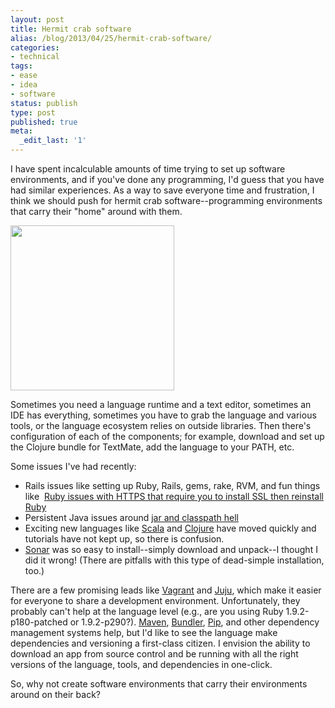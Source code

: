```yaml
---
layout: post
title: Hermit crab software
alias: /blog/2013/04/25/hermit-crab-software/
categories:
- technical
tags:
- ease
- idea
- software
status: publish
type: post
published: true
meta:
  _edit_last: '1'
---
```

I have spent incalculable amounts of time trying to set up software environments, and if you've done any programming, I'd guess that you have had similar experiences. As a way to save everyone time and frustration, I think we should push for hermit crab software--programming environments that carry their "home" around with them.

<a href="https://andyjthompson.wordpress.com/tag/hermit-crab/"><img class="alignnone" title="Hermit Crab" alt="" src="https://andyjthompson.files.wordpress.com/2010/03/hermit-crab.jpg" width="262" height="264" /></a>

Sometimes you need a language runtime and a text editor, sometimes an IDE has everything, sometimes you have to grab the language and various tools, or the language ecosystem relies on outside libraries. Then there's configuration of each of the components; for example, download and set up the Clojure bundle for TextMate, add the language to your PATH, etc.

Some issues I've had recently:

 * Rails issues like setting up Ruby, Rails, gems, rake, RVM, and fun things like  <a title="Ruby HTTPS error" href="https://stackoverflow.com/questions/9338035/no-such-file-to-load-net-https-heroku-ruby-ubuntu-10-04">Ruby issues with HTTPS that require you to install SSL then reinstall Ruby</a>
 * Persistent Java issues around <a title="StackOverflow: What is Classpath hell?" href="https://stackoverflow.com/questions/373193/what-is-classpath-hell-and-is-was-it-really-a-problem-for-java">jar and classpath hell</a>
 * Exciting new languages like <a title="Scala" href="https://www.scala-lang.org/">Scala</a> and <a title="Clojure" href="https://clojure.org/">Clojure</a> have moved quickly and tutorials have not kept up, so there is confusion.
 * <a title="Sonar Source" href="https://www.sonarsource.com/">Sonar</a> was so easy to install--simply download and unpack--I thought I did it wrong! (There are pitfalls with this type of dead-simple installation, too.)

There are a few promising leads like <a title="Vagrant" href="https://vagrantup.com/">Vagrant</a> and <a title="Ubuntu Juju" href="https://juju.ubuntu.com/">Juju</a>, which make it easier for everyone to share a development environment. Unfortunately, they probably can't help at the language level (e.g., are you using Ruby 1.9.2-p180-patched or 1.9.2-p290?). <a title="Apache Maven" href="https://maven.apache.org/">Maven</a>, <a title="Bundler" href="https://gembundler.com/">Bundler</a>, <a title="Python Installs Packages" href="https://pypi.python.org/pypi/pip">Pip</a>, and other dependency management systems help, but I'd like to see the language make dependencies and versioning a first-class citizen. I envision the ability to download an app from source control and be running with all the right versions of the language, tools, and dependencies in one-click.

So, why not create software environments that carry their environments around on their back?
